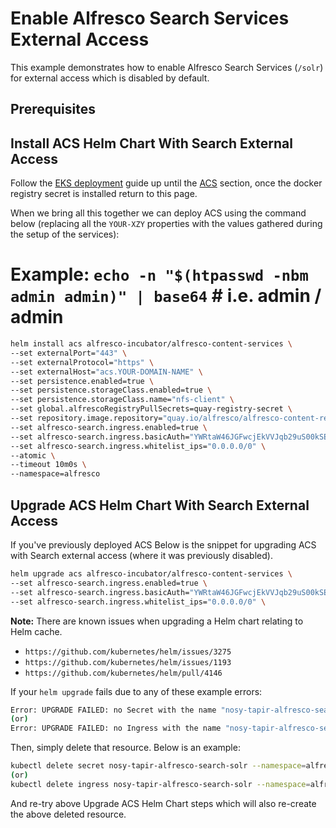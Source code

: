 # Enable Alfresco Search Services External Access

This example demonstrates how to enable Alfresco Search Services (`/solr`) for external access which is disabled by default.

## Prerequisites

## Install ACS Helm Chart With Search External Access

Follow the [EKS deployment](../eks-deployment.md) guide up until the [ACS](../eks-deployment.md#acs) section, once the docker registry secret is installed return to this page.

When we bring all this together we can deploy ACS using the command below (replacing all the `YOUR-XZY` properties with the values gathered during the setup of the services):

# Example: `echo -n "$(htpasswd -nbm admin admin)" | base64` # i.e. admin / admin



```bash
helm install acs alfresco-incubator/alfresco-content-services \
--set externalPort="443" \
--set externalProtocol="https" \
--set externalHost="acs.YOUR-DOMAIN-NAME" \
--set persistence.enabled=true \
--set persistence.storageClass.enabled=true \
--set persistence.storageClass.name="nfs-client" \
--set global.alfrescoRegistryPullSecrets=quay-registry-secret \
--set repository.image.repository="quay.io/alfresco/alfresco-content-repository-aws" \
--set alfresco-search.ingress.enabled=true \
--set alfresco-search.ingress.basicAuth="YWRtaW46JGFwcjEkVVJqb29uS00kSEMuS1EwVkRScFpwSHB2a3JwTDd1Lg==" \
--set alfresco-search.ingress.whitelist_ips="0.0.0.0/0" \
--atomic \
--timeout 10m0s \
--namespace=alfresco
```

## Upgrade ACS Helm Chart With Search External Access

If you've previously deployed ACS
Below is the snippet for upgrading ACS with Search external access (where it was previously disabled).

```bash
helm upgrade acs alfresco-incubator/alfresco-content-services \
--set alfresco-search.ingress.enabled=true \
--set alfresco-search.ingress.basicAuth="YWRtaW46JGFwcjEkVVJqb29uS00kSEMuS1EwVkRScFpwSHB2a3JwTDd1Lg==" \
--set alfresco-search.ingress.whitelist_ips="0.0.0.0/0" \
```

**Note:** There are known issues when upgrading a Helm chart relating to Helm cache.

- `https://github.com/kubernetes/helm/issues/3275`
- `https://github.com/kubernetes/helm/issues/1193`
- `https://github.com/kubernetes/helm/pull/4146`

If your `helm upgrade` fails due to any of these example errors:

```bash
Error: UPGRADE FAILED: no Secret with the name "nosy-tapir-alfresco-search-solr" found
(or)
Error: UPGRADE FAILED: no Ingress with the name "nosy-tapir-alfresco-search-solr" found
```

Then, simply delete that resource.  Below is an example:

```bash
kubectl delete secret nosy-tapir-alfresco-search-solr --namespace=alfresco
(or)
kubectl delete ingress nosy-tapir-alfresco-search-solr --namespace=alfresco
```

And re-try above Upgrade ACS Helm Chart steps which will also re-create the above deleted resource.
